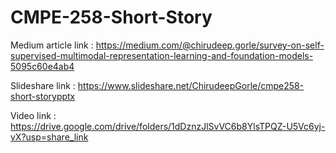 # CMPE-258-Short-Story

Medium article link : https://medium.com/@chirudeep.gorle/survey-on-self-supervised-multimodal-representation-learning-and-foundation-models-5095c60e4ab4

Slideshare link : https://www.slideshare.net/ChirudeepGorle/cmpe258-short-storypptx

Video link : https://drive.google.com/drive/folders/1dDznzJlSvVC6b8YlsTPQZ-U5Vc6yj-vX?usp=share_link
